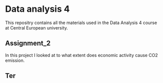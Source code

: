 # Data analysis 4

This repositry contains all the materials used in the Data Analysis 4 course at Central European university. 

## Assignment_2 
In this project I looked at to what extent does economic activity cause CO2 emission.

## Ter
